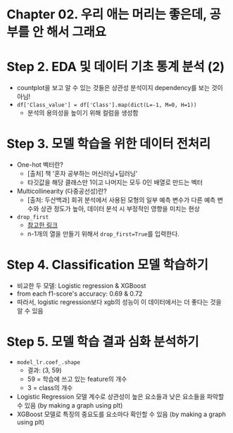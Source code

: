 # Chapter 02. 우리 애는 머리는 좋은데, 공부를 안 해서 그래요

# Step 2. EDA 및 데이터 기초 통계 분석 (2)
- countplot을 보고 알 수 있는 것들은 상관성 분석이지 dependency를 보는 것이 아님!
- `df['Class_value'] = df['Class'].map(dict(L=-1, M=0, H=1))`
    - 분석의 용의성을 높이기 위해 컬럼을 생성함

# Step 3. 모델 학습을 위한 데이터 전처리
- One-hot 벡터란?
    - [출처] 책 '혼자 공부하는 머신러닝+딥러닝'
    - 타깃값을 해당 클래스만 1이고 나머지는 모두 0인 배열로 만드는 벡터
- Multicollinearity (다중공선성)란?
    - [출처: 두산백과] 회귀 분석에서 사용된 모형의 일부 예측 변수가 다른 예측 변수와 상관 정도가 높아, 데이터 분석 시 부정적인 영향을 미치는 현상
- `drop_first`
    - [참고한 링크](https://blog.naver.com/PostView.nhn?blogId=esak97&logNo=221715216490)
    - n-1개의 열을 만들기 위해서 `drop_first=True`를 입력한다.

# Step 4. Classification 모델 학습하기
- 비교한 두 모델: Logistic regression & XGBoost
- from each f1-score's accuracy: 0.69 & 0.72
- 따라서, logistic regression보다 xgb의 성능이 이 데이터에서는 더 좋다는 것을 알 수 있음

# Step 5. 모델 학습 결과 심화 분석하기
- `model_lr.coef_.shape`
    - 결과: (3, 59)
    - 59 = 학습에 쓰고 있는 feature의 개수
    - 3 = class의 개수
- Logistic Regression 모델 계수로 상관성이 높은 요소들과 낮은 요소들을 파악할 수 있음 (by making a graph using plt)
- XGBoost 모델로 특징의 중요도를 요소마다 확인할 수 있음 (by making a graph using plt)

